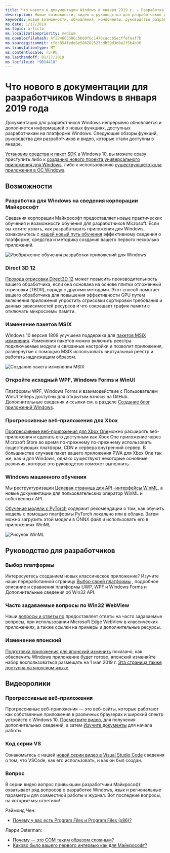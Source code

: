 ```yaml
---
title: Что нового в документации Windows в января 2019 г. — Разработка приложений UWP
description: Новые возможности, видео и руководства для разработчиков добавлены в документацию для января 2019 года разработчиков Windows 10
keywords: новые возможности, обновления, компоненты, руководство разработчика, Windows 10 января
ms.date: 1/17/2019
ms.topic: article
ms.localizationpriority: medium
ms.openlocfilehash: 4f224663506cbb60f6c1476caccb5ecffefeaf7b
ms.sourcegitcommit: cfdc854fede8e586202523cdb59d3d0a2f5b4b36
ms.translationtype: MT
ms.contentlocale: ru-RU
ms.lasthandoff: 01/17/2019
ms.locfileid: "9014418"
---
```

# <a name="whats-new-in-the-windows-developer-docs-in-january-2019"></a>Что нового в документации для разработчиков Windows в января 2019 года

Документация для разработчиков Windows непрерывно обновляется и дополняется информацией о новых функциях, доступных разработчикам на платформе Windows. Следующие обзоры функций, руководства для разработчиков и видео, которые стали доступны в январе.

[Установив средства и пакет SDK](http://go.microsoft.com/fwlink/?LinkId=821431) в Windows 10, вы можете сразу приступить либо к [созданию нового проекта универсального приложения для Windows](../get-started/create-uwp-apps.md), либо к использованию [существующего кода приложения в ОС Windows](../porting/index.md).

## <a name="features"></a>Возможности

### <a name="windows-development-on-microsoft-learn"></a>Разработка для Windows на сведения корпорации Майкрософт

Сведения корпорации Майкрософт предоставляет новые практических обучения и возможности обучения для разработчиков Microsoft. Если вы хотите узнать, как разрабатывать приложения для Windows, ознакомьтесь с [нашей новый путь обучения](https://docs.microsoft.com/learn/paths/develop-windows10-apps/) эффективному сведения о платформе, средства и методика создания вашего первого несколько приложений.

![Изображение обучения разработки приложений для Windows](images/windows-learn.png)

### <a name="direct-3d-12"></a>Direct 3D 12

[Прохода отрисовки Direct3D 12](/windows/desktop/direct3d12/direct3d-12-render-passes) может повысить производительность вашего обработчика, если она основана на основе плитки отложенный отрисовки (TBDR), наряду с другими методами. Этот способ помогает вашего обработчика для повышения эффективности GPU путем включения приложения упростить отрисовки сортировки требования и данных зависимостей ресурсов и что сокращает трафик памяти с отключать микросхемы памяти.

### <a name="msix-modification-packages"></a>Изменение пакетов MSIX

Windows 10 версия 1809 улучшена поддержка для [пакетов MSIX изменения](https://docs.microsoft.com/windows/msix/modification-package-1809-update). Изменения пакетов можно включить реестра подключаемые модули и связанные настройки и позволит приложения, развернутые с помощью MSIX использовать виртуальный реестр и работать надлежащим образом.

![Создание пакета изменения MSIX](images/msix-modification-package.png)

### <a name="open-source-of-wpf-windows-forms-and-winui"></a>Откройте исходный WPF, Windows Forms и WinUI

Платформы WPF, Windows Forms и взаимодействие с Пользователем WinUI теперь доступны для открытым взносы на GitHub. Дополнительные сведения и ссылки см. в разделе [Создание блог приложений Windows](https://blogs.windows.com/buildingapps/2018/12/04/announcing-open-source-of-wpf-windows-forms-and-winui-at-microsoft-connect-2018/#OKZjJs1VVTrMMtkL.97).

### <a name="progressive-web-apps-for-xbox"></a>Прогрессивные веб-приложения для Xbox

[Прогрессивные веб-приложения для Xbox One](https://docs.microsoft.com/microsoft-edge/progressive-web-apps/xbox-considerations)можно расширять веб-приложения и сделать его доступным как Xbox One приложение через Microsoft Store во время по-прежнему по-прежнему использовать существующих платформ, CDN и сервера внутренний сервер. В большинстве случаев пакет вашего приложения PWA для Xbox One так же, как и для Windows, однако существуют некоторые основные различия, которые это руководство поможет выполнить.

### <a name="windows-machine-learning"></a>Windows машинного обучения

Мы реструктуризации [Целевая страница для API -интерфейсы WinML](https://docs.microsoft.com/windows/ai/api-reference), а новые документации для пользовательских оператор WinML и собственных API.

[Обучение модели с PyTorch](https://docs.microsoft.com/windows/ai/train-model-pytorch) содержит рекомендации о том, как обучить модель с помощью платформы PyTorch локально или в облаке. Затем можно загрузить этой модели в ONNX файл и использовать его в приложениях WinML.

![Рисунок WinML](images/winml-graphic.png)

## <a name="developer-guidance"></a>Руководство для разработчиков

### <a name="choose-your-platform"></a>Выбор платформы

Интересуетесь созданием новых классическое приложение? Изучите наши переработанной страницу [Выбор своей платформы](https://docs.microsoft.com/windows/desktop/choose-your-technology) , подробное описание и сравнения платформы UWP, WPF и Windows Forms и Дополнительные сведения об Win32 API.

### <a name="faqs-on-win32-webview"></a>Часто задаваемые вопросы по Win32 WebView

Наши [вопросы и ответы по](https://docs.microsoft.com/windows/communitytoolkit/controls/wpf-winforms/webview#frequently-asked-questions-faqs) предоставляет ответы на часто задаваемые вопросы, при использовании Microsoft Edge WebView в классических приложениях, а также ссылки на примеры и дополнительные ресурсы.

### <a name="japanese-era-change"></a>Изменение японский

[Подготовка приложения для японский изменить](../design/globalizing/japanese-era-change.md) показано, как обеспечить Windows приложение будет готово, японский изменяйте набор воспользоваться размещать на 1 мая 2019 г. [Эта страница также доступна на японском языке](https://docs.microsoft.com/ja-jp/windows/uwp/design/globalizing/japanese-era-change).

## <a name="videos"></a>Видеоролики

### <a name="progressive-web-apps"></a>Прогрессивные веб-приложения

Прогрессивные веб-приложения — это веб-сайты, которые работают как собственные приложения в различных браузерах и широкий спектр устройств с Windows 10. [Посмотрите видео,](https://youtu.be/ugAewC3308Y) для получения дополнительных сведений, а затем [Изучите документы](http://aka.ms/Windows-PWA) для начала работы.

### <a name="vs-code-series"></a>Код серии VS

Ознакомьтесь с нашей [новой серии видео в Visual Studio Code](https://www.youtube.com/playlist?list=PLlrxD0HtieHjQX77y-0sWH9IZBTmv1tTx) сведения о том, что VSCode, как его использовать, и как он был создан.

### <a name="one-dev-question"></a>Вопрос

В серии видео вопрос привыкшим разработчики Майкрософт охватывает ряд вопросов о разработке Windows, язык и региональные параметры для совместной работы и журнал. Вот последние вопросы, на которые мы ответили!

Рэймонд Чен:

* [Почему у вас есть Program Files и Program Files (x86)?](https://youtu.be/N7o9eJpFYco)

Ларри Osterman:

* [Почему — это COM таким образом сложным?](https://youtu.be/-gkXAV-StVA )
* [Каково было вашего первого интервью как для Майкрософт?](https://youtu.be/qRb6otsHG5c)
